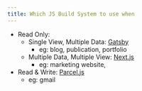 ```yaml
---
title: Which JS Build System to use when
---
```


- Read Only:
  - Single View, Multiple Data: [Gatsby][gatsby]
    - eg: blog, publication, portfolio
  - Multiple Data, Multiple View: [Next.js][next]
    - eg: marketing website,
- Read & Write: [Parcel.js][parcel]
  - eg: gmail

[gatsby]: https://www.gatsbyjs.org/
[next]: https://nextjs.org/
[parcel]: https://parceljs.org/
